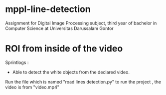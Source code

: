 # mppl-line-detection

Assignment for Digital Image Processing subject, third year of bachelor in Computer Science at Universitas Darussalam Gontor

# ROI from inside of the video

Sprintlogs :

- Able to detect the white objects from the declared video.



Run the file which is named "road lines detection.py" to run the project , the video is from "video.mp4"
